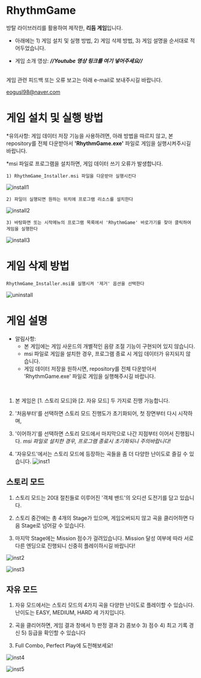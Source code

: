 # RhythmGame

방탈 라이브러리를 활용하여 제작한, **리듬 게임**입니다.

- 아래에는 1) 게임 설치 및 실행 방법, 2) 게임 삭제 방법, 3) 게임 설명을 순서대로 적어두었습니다.

- 게임 소개 영상: <i><b>//Youtube 영상 링크를 여기 넣어주세요//</b></i>

<br>
게임 관련 피드백 또는 오류 보고는 아래 e-mail로 보내주시길 바랍니다.

eogusl98@naver.com

# 게임 설치 및 실행 방법
*유의사항: 게임 데이터 저장 기능을 사용하려면, 아래 방법을 따르지 않고, 본 repository를 전체 다운받아서 **'RhythmGame.exe'** 파일로 게임을 실행시켜주시길 바랍니다.

*msi 파일로 프로그램을 설치하면, 게임 데이터 쓰기 오류가 발생합니다. 

    1) RhythmGame_Installer.msi 파일을 다운받아 실행시킨다
![install1](https://user-images.githubusercontent.com/77092257/143666189-c8c5039a-77f9-41a1-822e-215841dc6605.png)
    
    2) 파일이 실행되면 원하는 위치에 프로그램 리소스를 설치한다
![install2](https://user-images.githubusercontent.com/77092257/143666226-0310652f-30f9-4c85-9fcf-0b1137233f4e.png)
    
    3) 바탕화면 또는 시작메뉴의 프로그램 목록에서 'RhythmGame' 바로가기를 찾아 클릭하여 게임을 실행한다
![install3](https://user-images.githubusercontent.com/77092257/143666325-b55b4b02-0bc6-462a-8fc2-d8d098a1350c.png)

# 게임 삭제 방법

    RhythmGame_Installer.msi를 실행시켜 '제거' 옵션을 선택한다
![uninstall](https://user-images.githubusercontent.com/77092257/143666362-5b055c75-df58-4734-b91a-a7caca2cb65b.png)
    

# 게임 설명

- 알림사항:
    - 본 게임에는 게임 사운드의 개별적인 음량 조절 기능이 구현되어 있지 않습니다.
    - msi 파일로 게임을 설치한 경우, 프로그램 종료 시 게임 데이터가 유지되지 않습니다.
    - 게임 데이터 저장을 원하시면, repository를 전체 다운받아서 'RhythmGame.exe' 파일로 게임을 실행해주시길 바랍니다.
<br>

1) 본 게임은 [1. 스토리 모드]와 [2. 자유 모드] 두 가지로 진행 가능합니다.

2) '처음부터'를 선택하면 스토리 모드 진행도가 초기화되어, 첫 장면부터 다시 시작하며,

3) '이어하기'를 선택하면 스토리 모드에서 마지막으로 나간 지점부터 이어서 진행됩니다. *msi 파일로 설치한 경우, 프로그램 종료시 초기화되니 주의바랍니다!*

4) '자유모드'에서는 스토리 모드에 등장하는 곡들을 좀 더 다양한 난이도로 즐길 수 있습니다.
![inst1](https://user-images.githubusercontent.com/77092257/143666881-2e6e1e08-7a8a-47a2-80e5-66829aadbf39.png)


## 스토리 모드
1) 스토리 모드는 20대 절친들로 이루어진 '객체 밴드'의 오디션 도전기를 담고 있습니다.

2) 스토리 중간에는 총 4개의 Stage가 있으며, 게임오버되지 않고 곡을 클리어하면 다음 Stage로 넘어갈 수 있습니다.

3) 마지막 Stage에는 Mission 점수가 걸려있습니다. Mission 달성 여부에 따라 서로 다른 엔딩으로 진행되니 신중히 플레이하시길 바랍니다!

![inst2](https://user-images.githubusercontent.com/77092257/143667028-4eb41658-a04f-43c3-a580-b4ea97f26ef4.png)

![inst3](https://user-images.githubusercontent.com/77092257/143667128-e4159bfb-6a8c-4c1f-a921-9a88c6957540.png)

## 자유 모드
1) 자유 모드에서는 스토리 모드의 4가지 곡을 다양한 난이도로 플레이할 수 있습니다. 난이도는 EASY, MEDIUM, HARD 세 가지입니다.

2) 곡을 클리어하면, 게임 결과 창에서 1) 판정 결과 2) 콤보수 3) 점수 4) 최고 기록 경신 5) 등급을 확인할 수 있습니다

3) Full Combo, Perfect Play에 도전해보세요!

![inst4](https://user-images.githubusercontent.com/77092257/143732034-94b8b53b-f5e8-4ae7-9dca-681ec35762fe.png)

![inst5](https://user-images.githubusercontent.com/77092257/143732054-b8e88ff7-d9c1-4f9f-90cf-1063e1960fd8.png)

